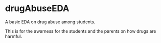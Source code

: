 # drugAbuseEDA
A basic EDA on drug abuse among students.

This is for the awarness for the students and the parents on how drugs are harmful.
